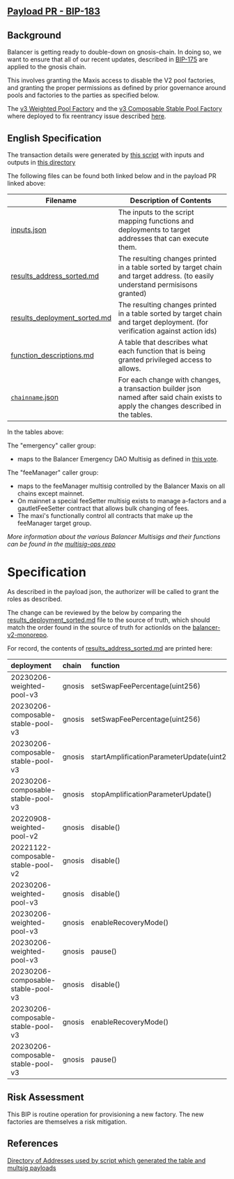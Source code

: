 ## [Payload PR - BIP-183](https://github.com/BalancerMaxis/multisig-ops/pull/57)


## Background
Balancer is getting ready to double-down on gnosis-chain.  In doing so, we want to ensure that all of our recent updates, described in [BIP-175](https://forum.balancer.fi/t/bip-175-grant-permissions-for-v3-pool-factories/4360) are applied to the gnosis chain.

This involves granting the Maxis access to disable the V2 pool factories, and granting the proper permissions as defined by prior governance around pools and factories to the parties as specified below.

The [v3 Weighted Pool Factory](https://github.com/balancer-labs/balancer-v2-monorepo/tree/master/pkg/deployments/tasks/20230206-weighted-pool-v3) and the [v3 Composable Stable Pool Factory](https://github.com/balancer-labs/balancer-v2-monorepo/tree/master/pkg/deployments/tasks//20230206-composable-stable-pool-v3) where deployed to fix reentrancy issue described [here](https://forum.balancer.fi/t/reentrancy-vulnerability-scope-expanded/4345).  


## English Specification

The transaction details were generated by [this script](https://github.com/BalancerMaxis/multisig-ops/blob/main/tools/python/gen_add_permissions_payload.py) with inputs and outputs in [this directory](https://github.com/BalancerMaxis/multisig-ops/tree/staging/BIPs/BIP-183)

The following files can be found both linked below and in the payload PR linked above:

| Filename                                                                                                                               | Description of Contents                                                                                                              |
|----------------------------------------------------------------------------------------------------------------------------------------|--------------------------------------------------------------------------------------------------------------------------------------|
| [inputs.json](https://github.com/BalancerMaxis/multisig-ops/blob/staging/BIPs/BIP-183/inputs.json)                                     | The inputs to the script mapping functions and deployments to target addresses that can execute them.                                |
| [results_address_sorted.md](https://github.com/BalancerMaxis/multisig-ops/blob/staging/BIPs/BIP-183/results_address_sorted.md)         | The resulting changes printed in a table sorted by target chain and target address. (to easily understand permisisons granted)       |
| [results_deployment_sorted.md](https://github.com/BalancerMaxis/multisig-ops/blob/staging/BIPs/BIP-183/results_deployment_sorted.md)   | The resulting changes printed in a table sorted by target chain and target deployment. (for verification against action ids)         |
| [function_descriptions.md](https://github.com/BalancerMaxis/multisig-ops/blob/staging/BIPs/BIP-183/function_descriptions.md)           | A table that describes what each function that is being granted privileged access to allows.                                         |                                                                                                                                             |
| [`chainname`.json](https://github.com/BalancerMaxis/multisig-ops/tree/staging/BIPs/BIP-183/)                                           | For each change with changes, a transaction builder json named after said chain exists to apply the changes described in the tables. |

In the tables above:

The "emergency" caller group:
 - maps to the Balancer Emergency DAO Multisig as defined in [this vote](https://forum.balancer.fi/t/form-the-emergency-subdao/3197).

The "feeManager" caller group:
 - maps to the feeManager multisig controlled by the Balancer Maxis on all chains except mainnet.
 - On mainnet a special feeSetter multisig exists to manage a-factors and a gautletFeeSetter contract that allows bulk changing of fees.  
 - The maxi's functionally control all contracts that make up the feeManager target group.

_More information about the various Balancer Multisigs and their functions can be found in the [multisig-ops repo](https://github.com/BalancerMaxis/multisig-ops/blob/staging/multisigs.md)_
# Specification

As described in the payload json, the authorizer will be called to grant the roles as described.  

The change can be reviewed by the below by comparing the [results_deployment_sorted.md](https://github.com/BalancerMaxis/multisig-ops/tree/staging/BIPs/BIP-183/results_deployment_sorted.md) file to the source of truth,  which should match the order found in the source of truth for actionIds on the [balancer-v2-monorepo](https://github.com/balancer-labs/balancer-v2-monorepo/tree/master/pkg/deployments/action-ids).

For record, the contents of [results_address_sorted.md](https://github.com/BalancerMaxis/multisig-ops/blob/staging/BIPs/BIP-183/results_address_sorted.md) are printed here:


| deployment                         | chain   | function                                           | role                                                               | target     | target_address                             |
|:-----------------------------------|:--------|:---------------------------------------------------|:-------------------------------------------------------------------|:-----------|:-------------------------------------------|
| 20230206-weighted-pool-v3          | gnosis  | setSwapFeePercentage(uint256)                      | 0xec5cf9ce37bce68429403f673d6dfd0a89d33d4af5960016f9a1bbd07c71be88 | feeManager | 0x14969B55a675d13a1700F71A37511bc22D90155a |
| 20230206-composable-stable-pool-v3 | gnosis  | setSwapFeePercentage(uint256)                      | 0x49832d9b75ad868dbf821cf6ee67ab240ff87c62516d7ce788883fdb8845b215 | feeManager | 0x14969B55a675d13a1700F71A37511bc22D90155a |
| 20230206-composable-stable-pool-v3 | gnosis  | startAmplificationParameterUpdate(uint256,uint256) | 0x8b804839ef6ccdd1c81145961370ad18658e0bf277e9541fcac3915a5608b94d | feeManager | 0x14969B55a675d13a1700F71A37511bc22D90155a |
| 20230206-composable-stable-pool-v3 | gnosis  | stopAmplificationParameterUpdate()                 | 0xe0b032f405d9019d046250109c96eb24cf9ff8ed4694d761a65f6153000193c3 | feeManager | 0x14969B55a675d13a1700F71A37511bc22D90155a |
| 20220908-weighted-pool-v2          | gnosis  | disable()                                          | 0x0a7c328c61ac04bc0e79818b5fa98658f18c222d04e7433de4d87fcbfa15e08e | emergency  | 0xd6110A7756080a4e3BCF4e7EBBCA8E8aDFBC9962 |
| 20221122-composable-stable-pool-v2 | gnosis  | disable()                                          | 0xa676b10c0a312087e255fee5692d8b31aec2a0839a91e715a43860c3e62437e3 | emergency  | 0xd6110A7756080a4e3BCF4e7EBBCA8E8aDFBC9962 |
| 20230206-weighted-pool-v3          | gnosis  | disable()                                          | 0xbe826ebecfd64701333db6557b090b44c6155461ce9aaf6efce57ad8dc12bd2e | emergency  | 0xd6110A7756080a4e3BCF4e7EBBCA8E8aDFBC9962 |
| 20230206-weighted-pool-v3          | gnosis  | enableRecoveryMode()                               | 0x2e31b466b15801536da90012c6e9916b3e0587c2d0b7c63328971c531b6ccf87 | emergency  | 0xd6110A7756080a4e3BCF4e7EBBCA8E8aDFBC9962 |
| 20230206-weighted-pool-v3          | gnosis  | pause()                                            | 0xbfd04f562f5ffcabe925c3bca0e8c47adfc4018a6ddeea8baaeccc502815f86d | emergency  | 0xd6110A7756080a4e3BCF4e7EBBCA8E8aDFBC9962 |
| 20230206-composable-stable-pool-v3 | gnosis  | disable()                                          | 0x9f637c196de3124bc0febbb78f206994fdb68c3f8fe8070b42230a76e14ece0b | emergency  | 0xd6110A7756080a4e3BCF4e7EBBCA8E8aDFBC9962 |
| 20230206-composable-stable-pool-v3 | gnosis  | enableRecoveryMode()                               | 0xd6f4df0a512a29fa4cf2fcfbe4a0b5ea1266a4bbb1ab6fb5761205dbb038441f | emergency  | 0xd6110A7756080a4e3BCF4e7EBBCA8E8aDFBC9962 |
| 20230206-composable-stable-pool-v3 | gnosis  | pause()                                            | 0xf5a74fe74a42c6fe47ddc84feffff02db467d464946b66b317ef6ceeb66bda38 | emergency  | 0xd6110A7756080a4e3BCF4e7EBBCA8E8aDFBC9962 |
## Risk Assessment
This BIP is routine operation for provisioning a new factory.  The new factories are themselves a risk mitigation.


## References

[Directory of Addresses used by script which generated the table and multsig payloads](https://github.com/BalancerMaxis/multisig-ops/blob/main/tools/python/brownie/helpers/addresses.py)

